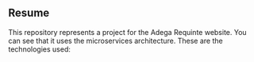 ## Resume

This repository represents a project for the Adega Requinte website. You can see that it uses the microservices architecture. These are the technologies used:
